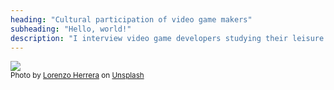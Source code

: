 ```yaml
---
heading: "Cultural participation of video game makers"
subheading: "Hello, world!"
description: "I interview video game developers studying their leisure time. Click [About](/about) to know more about the project and how to participate."
---
```


![](lorenzo-herrera-p0j-mE6mGo4-unsplash_optimized.jpg)
<br><small>Photo by <a href="https://unsplash.com/@lorenzoherrera?utm_source=unsplash&amp;utm_medium=referral&amp;utm_content=creditCopyText">Lorenzo Herrera</a> on <a href="https://unsplash.com/?utm_source=unsplash&amp;utm_medium=referral&amp;utm_content=creditCopyText">Unsplash</a></small>
